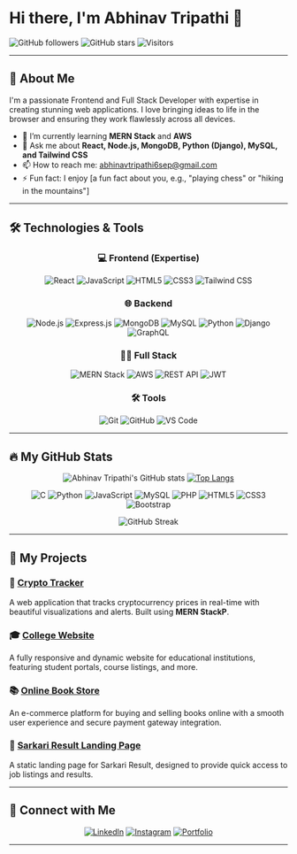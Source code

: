 # Hi there, I'm Abhinav Tripathi 👋

![GitHub followers](https://img.shields.io/github/followers/0609Abhinav?label=Follow%20Me&style=social)
![GitHub stars](https://img.shields.io/github/stars/0609Abhinav?label=My%20Stars&style=social)
![Visitors](https://visitor-badge.laobi.icu/badge?page_id=0609Abhinav.0609Abhinav)

---

## 🚀 About Me

I'm a passionate Frontend and Full Stack Developer with expertise in creating stunning web applications. I love bringing ideas to life in the browser and ensuring they work flawlessly across all devices.

- 🌱 I’m currently learning **MERN Stack** and **AWS**
- 💬 Ask me about **React, Node.js, MongoDB, Python (Django), MySQL, and Tailwind CSS**
- 📫 How to reach me: [abhinavtripathi6sep@gmail.com](mailto:abhinavtripathi6sep@gmail.com)
- ⚡ Fun fact: I enjoy [a fun fact about you, e.g., "playing chess" or "hiking in the mountains"]

---

## 🛠️ Technologies & Tools

<div align="center">
  
### 💻 Frontend (Expertise)
![React](https://img.shields.io/badge/React-20232A?style=for-the-badge&logo=react&logoColor=61DAFB)
![JavaScript](https://img.shields.io/badge/JavaScript-323330?style=for-the-badge&logo=javascript&logoColor=F7DF1E)
![HTML5](https://img.shields.io/badge/HTML5-E34F26?style=for-the-badge&logo=html5&logoColor=white)
![CSS3](https://img.shields.io/badge/CSS3-1572B6?style=for-the-badge&logo=css3&logoColor=white)
![Tailwind CSS](https://img.shields.io/badge/Tailwind_CSS-38B2AC?style=for-the-badge&logo=tailwind-css&logoColor=white)

### 🌐 Backend
![Node.js](https://img.shields.io/badge/Node.js-339933?style=for-the-badge&logo=nodedotjs&logoColor=white)
![Express.js](https://img.shields.io/badge/Express.js-404D59?style=for-the-badge)
![MongoDB](https://img.shields.io/badge/MongoDB-4EA94B?style=for-the-badge&logo=mongodb&logoColor=white)
![MySQL](https://img.shields.io/badge/MySQL-4479A1?style=for-the-badge&logo=mysql&logoColor=white)
![Python](https://img.shields.io/badge/Python-3776AB?style=for-the-badge&logo=python&logoColor=white)
![Django](https://img.shields.io/badge/Django-092E20?style=for-the-badge&logo=django&logoColor=white)
![GraphQL](https://img.shields.io/badge/GraphQL-E10098?style=for-the-badge&logo=graphql&logoColor=white)

### 🧑‍💻 Full Stack
![MERN Stack](https://img.shields.io/badge/MERN-61DAFB?style=for-the-badge&logo=react&logoColor=white)
![AWS](https://img.shields.io/badge/AWS-232F3E?style=for-the-badge&logo=amazon-aws&logoColor=white)
![REST API](https://img.shields.io/badge/REST_API-FF6F00?style=for-the-badge&logo=api&logoColor=white)
![JWT](https://img.shields.io/badge/JWT-000000?style=for-the-badge&logo=JSON-web-tokens&logoColor=white)

### 🛠️ Tools
![Git](https://img.shields.io/badge/Git-F05032?style=for-the-badge&logo=git&logoColor=white)
![GitHub](https://img.shields.io/badge/GitHub-181717?style=for-the-badge&logo=github&logoColor=white)
![VS Code](https://img.shields.io/badge/VS_Code-0078D4?style=for-the-badge&logo=visual-studio-code&logoColor=white)

</div>

---

## 🔥 My GitHub Stats

<div align="center">

![Abhinav Tripathi's GitHub stats](https://github-readme-stats.vercel.app/api?username=0609Abhinav&show_icons=true&theme=radical&count_private=true&hide=contribs)
[![Top Langs](https://github-readme-stats.vercel.app/api/top-langs/?username=0609Abhinav&layout=compact&theme=radical&langs_count=6)](https://github.com/0609Abhinav/github-readme-stats)

![C](https://img.shields.io/badge/C-A8B9CC?style=for-the-badge&logo=c&logoColor=white)
![Python](https://img.shields.io/badge/Python-3776AB?style=for-the-badge&logo=python&logoColor=white)
![JavaScript](https://img.shields.io/badge/JavaScript-F7DF1E?style=for-the-badge&logo=javascript&logoColor=black)
![MySQL](https://img.shields.io/badge/MySQL-4479A1?style=for-the-badge&logo=mysql&logoColor=white)
![PHP](https://img.shields.io/badge/PHP-777BB4?style=for-the-badge&logo=php&logoColor=white)
![HTML5](https://img.shields.io/badge/HTML5-E34F26?style=for-the-badge&logo=html5&logoColor=white)
![CSS3](https://img.shields.io/badge/CSS3-1572B6?style=for-the-badge&logo=css3&logoColor=white)
![Bootstrap](https://img.shields.io/badge/Bootstrap-563D7C?style=for-the-badge&logo=bootstrap&logoColor=white)

![GitHub Streak](https://github-readme-streak-stats.herokuapp.com/?user=0609Abhinav&theme=radical)

</div>

---

## 🌟 My Projects

### 🚀 [Crypto Tracker](https://github.com/0609Abhinav/Crypto-Tracker)
A web application that tracks cryptocurrency prices in real-time with beautiful visualizations and alerts. Built using **MERN StackP**.

### 🎓 [College Website](https://github.com/0609Abhinav/college-website)
A fully responsive and dynamic website for educational institutions, featuring student portals, course listings, and more.

### 📚 [Online Book Store](https://github.com/0609Abhinav/online-book-store)
An e-commerce platform for buying and selling books online with a smooth user experience and secure payment gateway integration.

### 📰 [Sarkari Result Landing Page](https://github.com/0609Abhinav/sarkari-result)
A static landing page for Sarkari Result, designed to provide quick access to job listings and results.

---

## 💬 Connect with Me

<div align="center">

[![LinkedIn](https://img.shields.io/badge/LinkedIn-0077B5?style=for-the-badge&logo=linkedin&logoColor=white)](https://www.linkedin.com/in/abhinav-tripathi-770224253/)
[![Instagram](https://img.shields.io/badge/Instagram-E4405F?style=for-the-badge&logo=instagram&logoColor=white)](https://www.instagram.com/_abhinavtripathi/)
[![Portfolio](https://img.shields.io/badge/Portfolio-000000?style=for-the-badge&logo=portfolio&logoColor=white)](https://yourportfolio.com)

</div>

---
